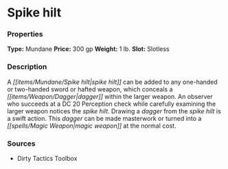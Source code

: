 ﻿---
Title: "Spike hilt"
Type: "Mundane"
Price: "300 gp"
Weight: "1 lb."
Slot: "Slotless"
Description: |
  "A spike hilt can be added to any one-handed or two-handed sword or hafted weapon, which conceals a dagger within the larger weapon. An observer who succeeds at a DC 20 Perception check while carefully examining the larger weapon notices the spike hilt. Drawing a dagger from the spike hilt is a swift action. This dagger can be made masterwork or turned into a magic weapon at the normal cost."
Sources: "['Dirty Tactics Toolbox']"
---

# Spike hilt

### Properties

**Type:** Mundane **Price:** 300 gp **Weight:** 1 lb. **Slot:** Slotless

### Description

A _[[items/Mundane/Spike hilt|spike hilt]]_ can be added to any one-handed or two-handed sword or hafted weapon, which conceals a _[[items/Weapon/Dagger|dagger]]_ within the larger weapon. An observer who succeeds at a DC 20 Perception check while carefully examining the larger weapon notices the _spike hilt_. Drawing a _dagger_ from the _spike hilt_ is a swift action. This _dagger_ can be made masterwork or turned into a _[[spells/Magic Weapon|magic weapon]]_ at the normal cost.

### Sources

* Dirty Tactics Toolbox